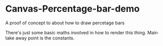 # Canvas-Percentage-bar-demo
A proof of concept to about how to draw percetage bars

There's just some basic maths involved in how to render this thing. Main take away point is the constants.
